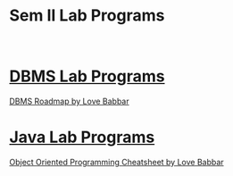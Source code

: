Sem II Lab Programs
====================

<br>

# [DBMS Lab Programs](https://github.com/noobshubham/Sem-II-Lab-Programs/blob/main/DBMS%20Laboratory)
[DBMS Roadmap by Love Babbar](https://whimsical.com/dbms-roadmap-by-love-babbar-FmUi8ffVop33t3MmpVxPCo)

# [Java Lab Programs](https://github.com/noobshubham/Sem-II-Lab-Programs/tree/main/Java%20Programming%20Laboratory)
[Object Oriented Programming Cheatsheet by Love Babbar](https://whimsical.com/object-oriented-programming-cheatsheet-by-love-babbar-YbSgLatbWQ4R5paV7EgqFw)
